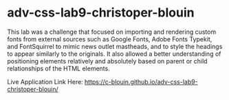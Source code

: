 # adv-css-lab9-christoper-blouin

This lab was a challenge that focused on importing and rendering custom fonts from external sources such as Google Fonts, Adobe Fonts Typekit, and FontSquirrel to mimic news outlet mastheads, and to style the headings to appear similarly to the originals. It also allowed a better understanding of positioning elements relatively and absolutely based on parent or child relationships of the HTML elements.

Live Application Link Here: https://c-blouin.github.io/adv-css-lab9-christoper-blouin/
